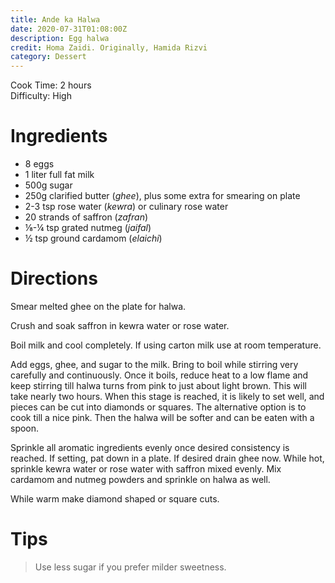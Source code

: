 ```yaml
---
title: Ande ka Halwa
date: 2020-07-31T01:08:00Z
description: Egg halwa
credit: Homa Zaidi. Originally, Hamida Rizvi
category: Dessert
---
```

Cook Time: 2 hours  
Difficulty: High  

# Ingredients
- 8 eggs
- 1 liter full fat milk
- 500g sugar 
- 250g clarified butter (_ghee_), plus some extra for smearing on plate
- 2-3 tsp rose water (_kewra_) or culinary rose water
- 20 strands of saffron (_zafran_)
- ⅛-¼ tsp grated nutmeg (_jaifal_)
- ½ tsp ground cardamom (_elaichi_)

# Directions
Smear melted ghee on the plate for halwa.

Crush and soak saffron in kewra water or rose water.

Boil milk and cool completely. If using carton milk use at room temperature. 

Add eggs, ghee, and sugar to the milk. Bring to boil while stirring very carefully and continuously. Once it boils, reduce heat to a low flame and keep stirring till halwa turns from pink to just about light brown. This will take nearly two hours. When this stage is reached, it is likely to set well, and pieces can be cut into diamonds or squares. The alternative option is to cook till a nice pink. Then the halwa will be softer and can be eaten with a spoon.

Sprinkle all aromatic ingredients evenly once desired consistency is reached. If setting, pat down in a plate. If desired drain ghee now. While hot, sprinkle kewra water or rose water with saffron mixed evenly. Mix cardamom and nutmeg powders and sprinkle on halwa as well. 

While warm make diamond shaped or square cuts.

# Tips
> Use less sugar if you prefer milder sweetness.
